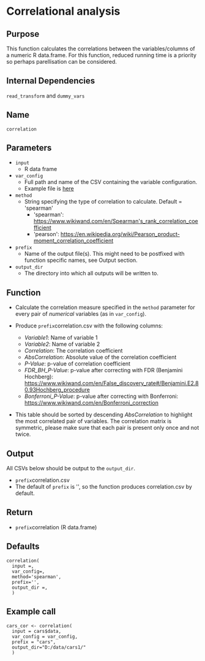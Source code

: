 # Correlational analysis

## Purpose
This function calculates the correlations between the variables/columns of a numeric R data.frame.
For this function, reduced running time is a priority so perhaps parellisation can be considered.

## Internal Dependencies
`read_transform` and `dummy_vars`

## Name
`correlation`

## Parameters
* `input`
  * R data frame
* `var_config`
  * Full path and name of the CSV containing the variable configuration.
  * Example file is [here](../example_metadata_files/var_config.csv)
* `method`
  * String specifying the type of correlation to calculate. Default = 'spearman'
    * 'spearman': https://www.wikiwand.com/en/Spearman's_rank_correlation_coefficient
    * 'pearson': https://en.wikipedia.org/wiki/Pearson_product-moment_correlation_coefficient
* `prefix`
  * Name of the output file(s). This might need to be postfixed with function specific names, see Output section.
* `output_dir`
  * The directory into which all outputs will be written to.

## Function
* Calculate the correlation measure specified in the `method` parameter for every pair of _numerical_ variables (as in `var_config`).
* Produce `prefix`correlation.csv with the following columns:
  * _Variable1_: Name of variable 1
  * _Variable2_: Name of variable 2
  * _Correlation_: The correlation coefficient
  * _AbsCorrelation_: Absolute value of the correlation coefficient
  * _P-Value_: p-value of correlation coefficient
  * _FDR_BH_P-Value_: p-value after correcting with FDR (Benjamini Hochberg): https://www.wikiwand.com/en/False_discovery_rate#/Benjamini.E2.80.93Hochberg_procedure
  * _Bonferroni_P-Value_: p-value after correcting with Bonferroni: https://www.wikiwand.com/en/Bonferroni_correction

* This table should be sorted by descending _AbsCorrelation_ to highlight the most correlated pair of variables. The correlation matrix is symmetric, please make sure that each pair is present only once and not twice.

## Output
All CSVs below should be output to the `output_dir`.
* `prefix`correlation.csv
* The default of `prefix` is '', so the function produces correlation.csv by default.

## Return
* `prefix`correlation (R data.frame)

## Defaults
```
correlation(
  input =,
  var_config=,
  method='spearman',
  prefix='',
  output_dir =,
  )  
```

## Example call
```
cars_cor <- correlation(
  input = cars$data,
  var_config = var_config,
  prefix = "cars",
  output_dir="D:/data/cars1/"
  )  
```
